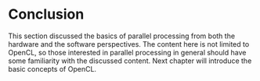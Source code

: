 # Conclusion

This section discussed the basics of parallel processing from both the hardware and the software perspectives. The content here is not limited to OpenCL, so those interested in parallel processing in general should have some familiarity with the discussed content. Next chapter will introduce the basic concepts of OpenCL.

